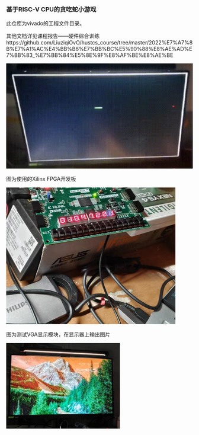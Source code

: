 ### 基于RISC-V CPU的贪吃蛇小游戏



此仓库为vivado的工程文件目录。

其他文档详见课程报告——硬件综合训练https://github.com/LiuziqiOvO/hustcs_course/tree/master/2022%E7%A7%8B%E7%A1%AC%E4%BB%B6%E7%BB%BC%E5%90%88%E8%AE%AD%E7%BB%83_%E7%BB%84%E5%8E%9F%E8%AF%BE%E8%AE%BE



![e3b4225bd3912834776cbdbe51619295](./Readme.assets/snake.gif)



图为使用的Xilinx FPGA开发板



<img src="./Readme.assets/device.png" alt="image-20231227162459898" style="zoom:70%;" />

图为测试VGA显示模块，在显示器上输出图片

<img src="./Readme.assets/vga_test.png" alt="image-20231227162402619" style="zoom:30%;" />

